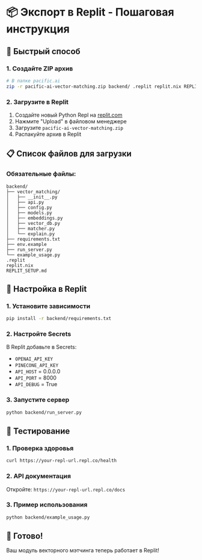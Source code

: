 # 📦 Экспорт в Replit - Пошаговая инструкция

## 🎯 Быстрый способ

### 1. Создайте ZIP архив
```bash
# В папке pacific.ai
zip -r pacific-ai-vector-matching.zip backend/ .replit replit.nix REPLIT_SETUP.md
```

### 2. Загрузите в Replit
1. Создайте новый Python Repl на [replit.com](https://replit.com)
2. Нажмите "Upload" в файловом менеджере
3. Загрузите `pacific-ai-vector-matching.zip`
4. Распакуйте архив в Replit

## 📋 Список файлов для загрузки

### Обязательные файлы:
```
backend/
├── vector_matching/
│   ├── __init__.py
│   ├── api.py
│   ├── config.py
│   ├── models.py
│   ├── embeddings.py
│   ├── vector_db.py
│   ├── matcher.py
│   └── explain.py
├── requirements.txt
├── env.example
├── run_server.py
└── example_usage.py
.replit
replit.nix
REPLIT_SETUP.md
```

## 🔧 Настройка в Replit

### 1. Установите зависимости
```bash
pip install -r backend/requirements.txt
```

### 2. Настройте Secrets
В Replit добавьте в Secrets:
- `OPENAI_API_KEY`
- `PINECONE_API_KEY`
- `API_HOST` = 0.0.0.0
- `API_PORT` = 8000
- `API_DEBUG` = True

### 3. Запустите сервер
```bash
python backend/run_server.py
```

## 🧪 Тестирование

### 1. Проверка здоровья
```bash
curl https://your-repl-url.repl.co/health
```

### 2. API документация
Откройте: `https://your-repl-url.repl.co/docs`

### 3. Пример использования
```bash
python backend/example_usage.py
```

## 🚀 Готово!

Ваш модуль векторного мэтчинга теперь работает в Replit!
